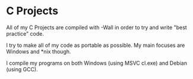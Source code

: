 # C Projects
All of my C Projects are compiled with -Wall in order to try and write "best practice" code.

I try to make all of my code as portable as possible. My main focuses are Windows and \*nix though.

I compile my programs on both Windows (using MSVC cl.exe) and Debian (using GCC).
